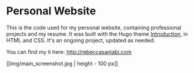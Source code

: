 # Personal Website

This is the code used for my personal website, containing professional projects and my resume. It was built with the Hugo theme [Introduction](https://github.com/victoriadrake/hugo-theme-introduction/), in HTML and CSS. It's an ongoing project, updated as needed.

You can find my it here: http://rebeccasanjabi.com

[[img/main_screenshot.jpg | height - 100 px]]
